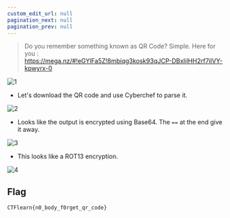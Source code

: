 ```yaml
---
custom_edit_url: null
pagination_next: null
pagination_prev: null
---
```


> Do you remember something known as QR Code? Simple. Here for you : <br /> https://mega.nz/#!eGYlFa5Z!8mbiqg3kosk93qJCP-DBxIilHH2rf7iIVY-kpwyrx-0

![1](https://github.com/Knign/Write-ups/assets/110326359/81d22ea1-2318-495c-8548-1b0468fb3e81)

- Let's download the QR code and use Cyberchef to parse it.

![2](https://github.com/Knign/Write-ups/assets/110326359/e302c23b-6cd8-4b30-bee1-8e236710852e)

- Looks like the output is encrypted using Base64. The `==` at the end give it away.

![3](https://github.com/Knign/Write-ups/assets/110326359/638afb9a-d028-4be2-b889-3ffbb4c2c8be)

- This looks like a ROT13 encryption.

![4](https://github.com/Knign/Write-ups/assets/110326359/8528b77e-7b25-48b2-b660-b866bfe473cf)

## Flag
```
CTFlearn{n0_body_f0rget_qr_code}
```
